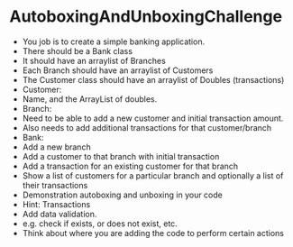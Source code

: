 # AutoboxingAndUnboxingChallenge

- You job is to create a simple banking application.
- There should be a Bank class
- It should have an arraylist of Branches
- Each Branch should have an arraylist of Customers
- The Customer class should have an arraylist of Doubles (transactions)
- Customer:
- Name, and the ArrayList of doubles.
- Branch:
- Need to be able to add a new customer and initial transaction amount.
- Also needs to add additional transactions for that customer/branch
- Bank:
- Add a new branch
- Add a customer to that branch with initial transaction
- Add a transaction for an existing customer for that branch
- Show a list of customers for a particular branch and optionally a list of their transactions
- Demonstration autoboxing and unboxing in your code
- Hint: Transactions
- Add data validation.
- e.g. check if exists, or does not exist, etc.
- Think about where you are adding the code to perform certain actions
